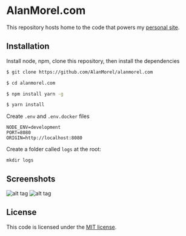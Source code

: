 # AlanMorel.com

This repository hosts home to the code that powers my [personal site](https://www.alanmorel.com/).

## Installation

Install node, npm, clone this repository, then install the dependencies

```sh
$ git clone https://github.com/AlanMorel/alanmorel.com
```

```sh
$ cd alanmorel.com
```

```sh
$ npm install yarn -g
```

```sh
$ yarn install
```

Create `.env` and `.env.docker` files

```
NODE_ENV=development
PORT=8080
ORIGIN=http://localhost:8080
```

Create a folder called `logs` at the root:

```
mkdir logs
```

## Screenshots

![alt tag](https://i.imgur.com/iQRyICc.png) ![alt tag](https://i.imgur.com/lIHwdPA.png)

## License

This code is licensed under the [MIT license](LICENSE).
